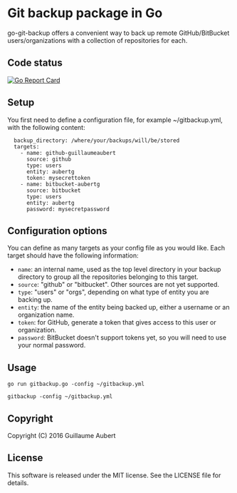 Git backup package in Go
========================

go-git-backup offers a convenient way to back up remote GitHub/BitBucket
users/organizations with a collection of repositories for each.


Code status
-----------

[![Go Report Card](https://goreportcard.com/badge/github.com/guillaumeaubert/go-git-backup)](https://goreportcard.com/report/github.com/guillaumeaubert/go-git-backup)


Setup
-----

You first need to define a configuration file, for example ~/gitbackup.yml,
with the following content:

```
  backup_directory: /where/your/backups/will/be/stored
  targets:
    - name: github-guillaumeaubert
      source: github
      type: users
      entity: aubertg
      token: mysecrettoken
    - name: bitbucket-aubertg
      source: bitbucket
      type: users
      entity: aubertg
      password: mysecretpassword
```


Configuration options
---------------------

You can define as many targets as your config file as you would like. Each
target should have the following information:

* `name`: an internal name, used as the top level directory in your backup
  directory to group all the repositories belonging to this target.
* `source`: "github" or "bitbucket". Other sources are not yet supported.
* `type`: "users" or "orgs", depending on what type of entity you are backing
  up.
* `entity`: the name of the entity being backed up, either a username or an
  organization name.
* `token`: for GitHub, generate a token that gives access to this user or
  organization.
* `password`: BitBucket doesn't support tokens yet, so you will need to use
  your normal password.


Usage
-----

```
go run gitbackup.go -config ~/gitbackup.yml

gitbackup -config ~/gitbackup.yml
```


Copyright
---------

Copyright (C) 2016 Guillaume Aubert


License
-------

This software is released under the MIT license. See the LICENSE file for
details.
